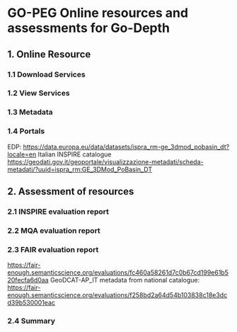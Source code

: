 # GO-PEG Online resources and assessments for Go-Depth

## 1. Online Resource
### 1.1 Download Services
### 1.2 View Services
### 1.3 Metadata
### 1.4 Portals
EDP:
<https://data.europa.eu/data/datasets/ispra_rm-ge_3dmod_pobasin_dt?locale=en>
Italian INSPIRE catalogue
<https://geodati.gov.it/geoportale/visualizzazione-metadati/scheda-metadati/?uuid=ispra_rm:GE_3DMod_PoBasin_DT>

## 2. Assessment of resources
### 2.1 INSPIRE evaluation report
### 2.2 MQA evaluation report
### 2.3 FAIR evaluation report
<https://fair-enough.semanticscience.org/evaluations/fc460a58261d7c0b67cd199e61b520fecfa6d0aa>
GeoDCAT-AP_IT metadata from national catalogue:
<https://fair-enough.semanticscience.org/evaluations/f258bd2a64d54b103838c18e3dcd39b530001eac>
### 2.4 Summary

